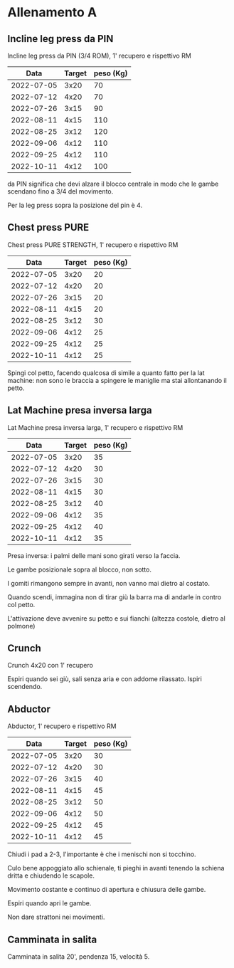 # Allenamento A

## Incline leg press da PIN

Incline leg press da PIN (3/4 ROM), 1' recupero e rispettivo RM

| Data       | Target | peso (Kg) |
| ---------- | ------ | --------- |
| 2022-07-05 |   3x20 |        70 |
| 2022-07-12 |   4x20 |        70 |
| 2022-07-26 |   3x15 |        90 |
| 2022-08-11 |   4x15 |       110 |
| 2022-08-25 |   3x12 |       120 |
| 2022-09-06 |   4x12 |       110 |
| 2022-09-25 |   4x12 |       110 |
| 2022-10-11 |   4x12 |       100 |

da PIN significa che devi alzare il blocco centrale in modo che le gambe scendano fino a 3/4 del movimento.

Per la leg press sopra la posizione del pin è 4.

## Chest press PURE

Chest press PURE STRENGTH, 1' recupero e rispettivo RM

| Data       | Target | peso (Kg) |
| ---------- | ------ | --------- |
| 2022-07-05 |   3x20 |        20 |
| 2022-07-12 |   4x20 |        20 |
| 2022-07-26 |   3x15 |        20 |
| 2022-08-11 |   4x15 |        20 |
| 2022-08-25 |   3x12 |        30 |
| 2022-09-06 |   4x12 |        25 |
| 2022-09-25 |   4x12 |        25 |
| 2022-10-11 |   4x12 |        25 |

Spingi col petto, facendo qualcosa di simile a quanto fatto per la lat machine: non sono le braccia a spingere le maniglie ma stai allontanando il petto.

## Lat Machine presa inversa larga

Lat Machine presa inversa larga, 1' recupero e rispettivo RM

| Data       | Target | peso (Kg) |
| ---------- | ------ | --------- |
| 2022-07-05 |   3x20 |        35 |
| 2022-07-12 |   4x20 |        30 |
| 2022-07-26 |   3x15 |        30 |
| 2022-08-11 |   4x15 |        30 |
| 2022-08-25 |   3x12 |        40 |
| 2022-09-06 |   4x12 |        35 |
| 2022-09-25 |   4x12 |        40 |
| 2022-10-11 |   4x12 |        35 |

Presa inversa: i palmi delle mani sono girati verso la faccia.

Le gambe posizionale sopra al blocco, non sotto.

I gomiti rimangono sempre in avanti, non vanno mai dietro al costato.

Quando scendi, immagina non di tirar giù la barra ma di andarle in contro col petto.

L'attivazione deve avvenire su petto e sui fianchi (altezza costole, dietro al polmone)

## Crunch

Crunch 4x20 con 1' recupero

Espiri quando sei giù, sali senza aria e con addome rilassato. Ispiri scendendo.

## Abductor

Abductor, 1' recupero e rispettivo RM

| Data       | Target | peso (Kg) |
| ---------- | ------ | --------- |
| 2022-07-05 |   3x20 |        30 |
| 2022-07-12 |   4x20 |        30 |
| 2022-07-26 |   3x15 |        40 |
| 2022-08-11 |   4x15 |        45 |
| 2022-08-25 |   3x12 |        50 |
| 2022-09-06 |   4x12 |        50 |
| 2022-09-25 |   4x12 |        45 |
| 2022-10-11 |   4x12 |        45 |

Chiudi i pad a 2-3, l'importante è che i menischi non si tocchino.

Culo bene appoggiato allo schienale, ti pieghi in avanti tenendo la schiena dritta e chiudendo le scapole.

Movimento costante e continuo di apertura e chiusura delle gambe.

Espiri quando apri le gambe.

Non dare strattoni nei movimenti.

## Camminata in salita

Camminata in salita 20', pendenza 15, velocità 5.
